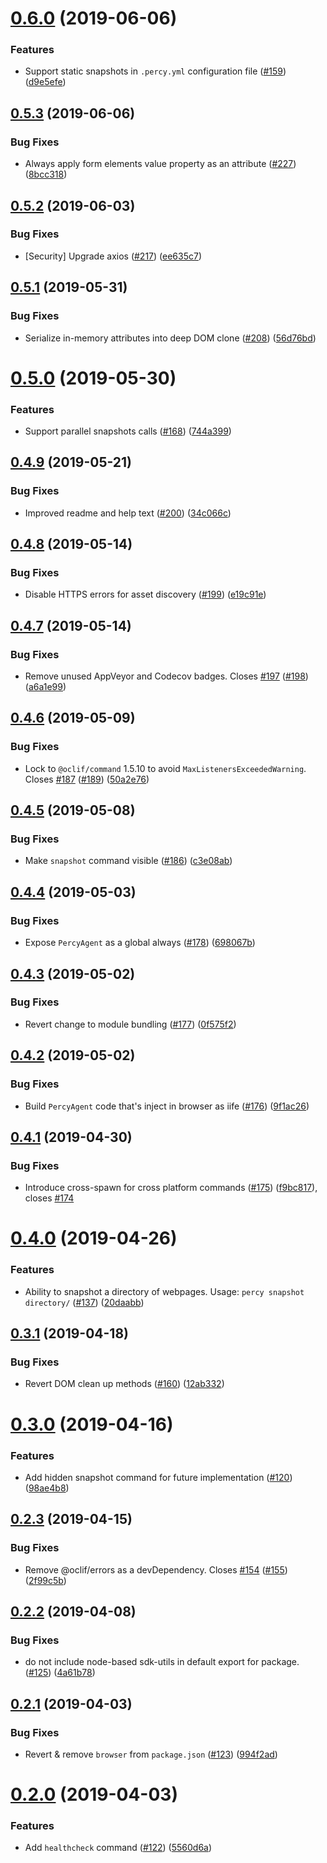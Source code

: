 # [0.6.0](https://github.com/percy/percy-agent/compare/v0.5.3...v0.6.0) (2019-06-06)


### Features

* Support static snapshots in `.percy.yml` configuration file ([#159](https://github.com/percy/percy-agent/issues/159)) ([d9e5efe](https://github.com/percy/percy-agent/commit/d9e5efe))

## [0.5.3](https://github.com/percy/percy-agent/compare/v0.5.2...v0.5.3) (2019-06-06)


### Bug Fixes

* Always apply form elements value property as an attribute ([#227](https://github.com/percy/percy-agent/issues/227)) ([8bcc318](https://github.com/percy/percy-agent/commit/8bcc318))

## [0.5.2](https://github.com/percy/percy-agent/compare/v0.5.1...v0.5.2) (2019-06-03)


### Bug Fixes

* [Security] Upgrade axios ([#217](https://github.com/percy/percy-agent/issues/217)) ([ee635c7](https://github.com/percy/percy-agent/commit/ee635c7))

## [0.5.1](https://github.com/percy/percy-agent/compare/v0.5.0...v0.5.1) (2019-05-31)


### Bug Fixes

* Serialize in-memory attributes into deep DOM clone ([#208](https://github.com/percy/percy-agent/issues/208)) ([56d76bd](https://github.com/percy/percy-agent/commit/56d76bd))

# [0.5.0](https://github.com/percy/percy-agent/compare/v0.4.9...v0.5.0) (2019-05-30)


### Features

* Support parallel snapshots calls ([#168](https://github.com/percy/percy-agent/issues/168)) ([744a399](https://github.com/percy/percy-agent/commit/744a399))

## [0.4.9](https://github.com/percy/percy-agent/compare/v0.4.8...v0.4.9) (2019-05-21)


### Bug Fixes

* Improved readme and help text ([#200](https://github.com/percy/percy-agent/issues/200)) ([34c066c](https://github.com/percy/percy-agent/commit/34c066c))

## [0.4.8](https://github.com/percy/percy-agent/compare/v0.4.7...v0.4.8) (2019-05-14)


### Bug Fixes

* Disable HTTPS errors for asset discovery ([#199](https://github.com/percy/percy-agent/issues/199)) ([e19c91e](https://github.com/percy/percy-agent/commit/e19c91e))

## [0.4.7](https://github.com/percy/percy-agent/compare/v0.4.6...v0.4.7) (2019-05-14)


### Bug Fixes

* Remove unused AppVeyor and Codecov badges. Closes [#197](https://github.com/percy/percy-agent/issues/197) ([#198](https://github.com/percy/percy-agent/issues/198)) ([a6a1e99](https://github.com/percy/percy-agent/commit/a6a1e99))

## [0.4.6](https://github.com/percy/percy-agent/compare/v0.4.5...v0.4.6) (2019-05-09)


### Bug Fixes

* Lock to `@oclif/command` 1.5.10 to avoid `MaxListenersExceededWarning`. Closes [#187](https://github.com/percy/percy-agent/issues/187) ([#189](https://github.com/percy/percy-agent/issues/189)) ([50a2e76](https://github.com/percy/percy-agent/commit/50a2e76))

## [0.4.5](https://github.com/percy/percy-agent/compare/v0.4.4...v0.4.5) (2019-05-08)


### Bug Fixes

* Make `snapshot` command visible ([#186](https://github.com/percy/percy-agent/issues/186)) ([c3e08ab](https://github.com/percy/percy-agent/commit/c3e08ab))

## [0.4.4](https://github.com/percy/percy-agent/compare/v0.4.3...v0.4.4) (2019-05-03)


### Bug Fixes

* Expose `PercyAgent` as a global always ([#178](https://github.com/percy/percy-agent/issues/178)) ([698067b](https://github.com/percy/percy-agent/commit/698067b))

## [0.4.3](https://github.com/percy/percy-agent/compare/v0.4.2...v0.4.3) (2019-05-02)


### Bug Fixes

* Revert change to module bundling ([#177](https://github.com/percy/percy-agent/issues/177)) ([0f575f2](https://github.com/percy/percy-agent/commit/0f575f2))

## [0.4.2](https://github.com/percy/percy-agent/compare/v0.4.1...v0.4.2) (2019-05-02)


### Bug Fixes

* Build `PercyAgent` code that's inject in browser as iife ([#176](https://github.com/percy/percy-agent/issues/176)) ([9f1ac26](https://github.com/percy/percy-agent/commit/9f1ac26))

## [0.4.1](https://github.com/percy/percy-agent/compare/v0.4.0...v0.4.1) (2019-04-30)


### Bug Fixes

* Introduce cross-spawn for cross platform commands ([#175](https://github.com/percy/percy-agent/issues/175)) ([f9bc817](https://github.com/percy/percy-agent/commit/f9bc817)), closes [#174](https://github.com/percy/percy-agent/issues/174)

# [0.4.0](https://github.com/percy/percy-agent/compare/v0.3.1...v0.4.0) (2019-04-26)


### Features

* Ability to snapshot a directory of webpages. Usage: `percy snapshot directory/` ([#137](https://github.com/percy/percy-agent/issues/137)) ([20daabb](https://github.com/percy/percy-agent/commit/20daabb))

## [0.3.1](https://github.com/percy/percy-agent/compare/v0.3.0...v0.3.1) (2019-04-18)


### Bug Fixes

* Revert DOM clean up methods ([#160](https://github.com/percy/percy-agent/issues/160)) ([12ab332](https://github.com/percy/percy-agent/commit/12ab332))

# [0.3.0](https://github.com/percy/percy-agent/compare/v0.2.3...v0.3.0) (2019-04-16)


### Features

* Add hidden snapshot command for future implementation ([#120](https://github.com/percy/percy-agent/issues/120)) ([98ae4b8](https://github.com/percy/percy-agent/commit/98ae4b8))

## [0.2.3](https://github.com/percy/percy-agent/compare/v0.2.2...v0.2.3) (2019-04-15)


### Bug Fixes

* Remove @oclif/errors as a devDependency. Closes [#154](https://github.com/percy/percy-agent/issues/154) ([#155](https://github.com/percy/percy-agent/issues/155)) ([2f99c5b](https://github.com/percy/percy-agent/commit/2f99c5b))

## [0.2.2](https://github.com/percy/percy-agent/compare/v0.2.1...v0.2.2) (2019-04-08)


### Bug Fixes

* do not include node-based sdk-utils in default export for package. ([#125](https://github.com/percy/percy-agent/issues/125)) ([4a61b78](https://github.com/percy/percy-agent/commit/4a61b78))

## [0.2.1](https://github.com/percy/percy-agent/compare/v0.2.0...v0.2.1) (2019-04-03)


### Bug Fixes

* Revert & remove `browser` from `package.json` ([#123](https://github.com/percy/percy-agent/issues/123)) ([994f2ad](https://github.com/percy/percy-agent/commit/994f2ad))

# [0.2.0](https://github.com/percy/percy-agent/compare/v0.1.18...v0.2.0) (2019-04-03)


### Features

* Add `healthcheck` command ([#122](https://github.com/percy/percy-agent/issues/122)) ([5560d6a](https://github.com/percy/percy-agent/commit/5560d6a))
